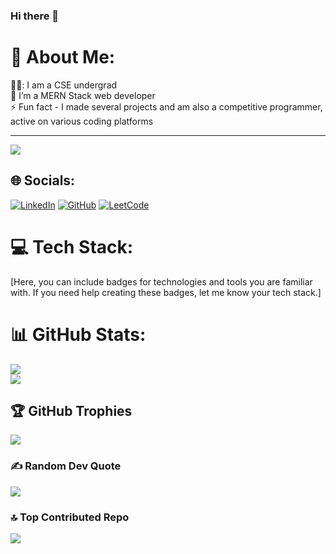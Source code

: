 ### Hi there 👋
# 💫 About Me:


👨‍💻:  I am a CSE undergrad <br>🌱 I’m a MERN Stack web developer <br>⚡ Fun fact - I made several projects and am also a competitive programmer, active on various coding platforms

---

![](https://komarev.com/ghpvc/?username=ayush-0110)

## 🌐 Socials:
[![LinkedIn](https://img.shields.io/badge/LinkedIn-%230077B5.svg?logo=linkedin&logoColor=white)](https://www.linkedin.com/in/ayush-tiwari-7b2514220) [![GitHub](https://img.shields.io/badge/GitHub-%23121011.svg?logo=github&logoColor=white)](https://github.com/ayush-0110) [![LeetCode](https://img.shields.io/badge/LeetCode-%23FA7343.svg?logo=LeetCode&logoColor=white)](https://leetcode.com/ayush_0110/)

# 💻 Tech Stack:
[Here, you can include badges for technologies and tools you are familiar with. If you need help creating these badges, let me know your tech stack.]

# 📊 GitHub Stats:
![](https://github-readme-stats.vercel.app/api?username=ayush-0110&theme=radical&hide_border=true&include_all_commits=true&count_private=true)<br/>
![](https://github-readme-streak-stats.herokuapp.com/?user=ayush-0110&theme=radical&hide_border=true)<br/>

## 🏆 GitHub Trophies
![](https://github-profile-trophy.vercel.app/?username=ayush-0110&theme=radical&no-frame=true&no-bg=true&margin-w=4)

### ✍️ Random Dev Quote
![](https://quotes-github-readme.vercel.app/api?type=horizontal&theme=radical)

### 🔝 Top Contributed Repo
![](https://github-contributor-stats.vercel.app/api?username=ayush-0110&limit=5&theme=dracula&combine_all_yearly_contributions=true)

<!-- Proudly created with GPRM ( https://gprm.itsvg.in ) -->

<!--
**ayush-0110/ayush-0110** is a ✨ _special_ ✨ repository because its `README.md` (this file) appears on your GitHub profile.

Here are some ideas to get you started:

- 🔭 I’m currently working on ...
- 🌱 I’m currently learning ...
- 👯 I’m looking to collaborate on ...
- 🤔 I’m looking for help with ...
- 💬 Ask me about ...
- 📫 How to reach me: ...
- 😄 Pronouns: ...
- ⚡ Fun fact: ...
-->
